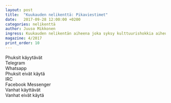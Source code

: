 ```yaml
---
layout: post
title:  "Kuukauden nelikenttä: Pikaviestimet"
date:   2017-09-28 12:00:00 +0200
categories: nelikenttä
author: Juuso Mikkonen
ingress: Kuukauden nelikentän aiheena joka syksy kulttuurishokkia aiheuttavat pikaviestimet.
magazine: 4/2017
print_order: 10
---
```


<div class="fourfold clearfix">
    <div class="fourfold__row">
        <div class="fourfold__cell">Phuksit käyytävät</div>
        <div class="fourfold__cell">Telegram</div>
        <div class="fourfold__cell">Whatsapp</div>
    </div>
    <div class="fourfold__row">
        <div class="fourfold__cell">Phuksit eivät käytä</div>
        <div class="fourfold__cell">IRC</div>
        <div class="fourfold__cell">Facebook Messenger</div>
    </div>
    <div class="fourfold__row">
        <div class="fourfold__cell"></div>
        <div class="fourfold__cell">Vanhat käyttävät</div>
        <div class="fourfold__cell">Vanhat eivät käytä</div>
    </div>
</div>
